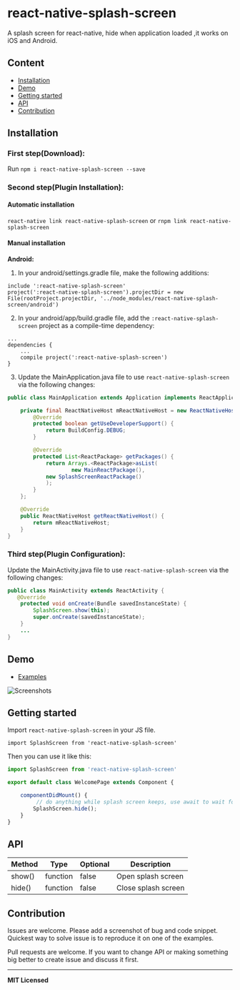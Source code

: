 # react-native-splash-screen
A splash screen for react-native, hide when application loaded ,it works on iOS and Android. 

## Content

- [Installation](#installation)
- [Demo](#demo)
- [Getting started](#getting-started)
- [API](#api)
- [Contribution](#contribution)

## Installation

### First step(Download):
Run `npm i react-native-splash-screen --save`

### Second step(Plugin Installation):

#### Automatic installation

`react-native link react-native-splash-screen` or `rnpm link react-native-splash-screen`

#### Manual installation  

**Android:**

1. In your android/settings.gradle file, make the following additions:

```
include ':react-native-splash-screen'   
project(':react-native-splash-screen').projectDir = new File(rootProject.projectDir, '../node_modules/react-native-splash-screen/android')
```

2. In your android/app/build.gradle file, add the `:react-native-splash-screen` project as a compile-time dependency:

```
...
dependencies {
    ...
    compile project(':react-native-splash-screen')
}	
```

3. Update the MainApplication.java file to use `react-native-splash-screen` via the following changes:   

```java
public class MainApplication extends Application implements ReactApplication {

    private final ReactNativeHost mReactNativeHost = new ReactNativeHost(this) {
        @Override
        protected boolean getUseDeveloperSupport() {
            return BuildConfig.DEBUG;
        }

        @Override
        protected List<ReactPackage> getPackages() {
            return Arrays.<ReactPackage>asList(
                    new MainReactPackage(),
            new SplashScreenReactPackage()
            );
        }
    };

    @Override
    public ReactNativeHost getReactNativeHost() {
        return mReactNativeHost;
    }
}
```


### Third step(Plugin Configuration): 

Update the MainActivity.java file to use `react-native-splash-screen` via the following changes:

```java
public class MainActivity extends ReactActivity {
   @Override
    protected void onCreate(Bundle savedInstanceState) {
        SplashScreen.show(this);
        super.onCreate(savedInstanceState);
    }
    ...
}
```


## Demo  
* [Examples](https://github.com/crazycodeboy/react-native-splash-screen/tree/master/examples)

![Screenshots](https://raw.githubusercontent.com/crazycodeboy/RNStudyNotes/master/React%20Native%20%E9%97%AE%E9%A2%98%E5%8F%8A%E8%A7%A3%E5%86%B3%E6%96%B9%E6%A1%88%E5%90%88%E9%9B%86/React%20Native%20Android%E5%90%AF%E5%8A%A8%E5%B1%8F%EF%BC%8C%E5%90%AF%E5%8A%A8%E7%99%BD%E5%B1%8F%EF%BC%8C%E9%97%AA%E7%8E%B0%E7%99%BD%E5%B1%8F/img/React%20Native%20Android%E5%90%AF%E5%8A%A8%E5%B1%8F%EF%BC%8C%E5%90%AF%E5%8A%A8%E7%99%BD%E5%B1%8F%EF%BC%8C%E9%97%AA%E7%8E%B0%E7%99%BD%E5%B1%8F.gif)

## Getting started  

Import `react-native-splash-screen` in your JS file.

`import SplashScreen from 'react-native-splash-screen'`    

Then you can use it like this:

```JavaScript
import SplashScreen from 'react-native-splash-screen'

export default class WelcomePage extends Component {

    componentDidMount() {
    	 // do anything while splash screen keeps, use await to wait for an async task.
        SplashScreen.hide();
    }
}
```

## API


Method            | Type     | Optional | Description
----------------- | -------- | -------- | ----------- 
show()   | function | false | Open splash screen 
hide() |  function  | false  |  Close splash screen     

## Contribution

Issues are welcome. Please add a screenshot of bug and code snippet. Quickest way to solve issue is to reproduce it on one of the examples.

Pull requests are welcome. If you want to change API or making something big better to create issue and discuss it first.

---

**MIT Licensed**
